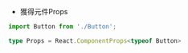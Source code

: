* 獲得元件Props
```ts
import Button from './Button';

type Props = React.ComponentProps<typeof Button>
```